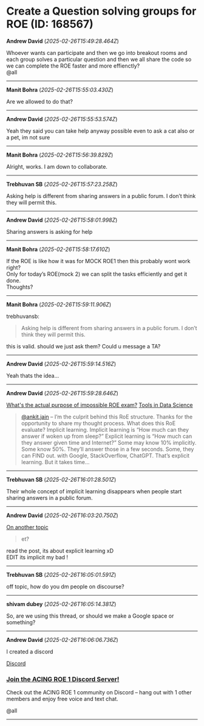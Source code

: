 # Create a Question solving groups for ROE (ID: 168567)

**Andrew David** (_2025-02-26T15:49:28.464Z_)

Whoever wants can participate and then we go into breakout rooms and each group solves a particular question and then we all share the code so we can complete the ROE faster and more effienctly?  
@all

---

**Manit Bohra** (_2025-02-26T15:55:03.430Z_)

Are we allowed to do that?

---

**Andrew David** (_2025-02-26T15:55:53.574Z_)

Yeah they said you can take help anyway possible even to ask a cat also or a pet, im not sure

---

**Manit Bohra** (_2025-02-26T15:56:39.829Z_)

Alright, works. I am down to collaborate.

---

**Trebhuvan SB** (_2025-02-26T15:57:23.258Z_)

Asking help is different from sharing answers in a public forum. I don’t think they will permit this.

---

**Andrew David** (_2025-02-26T15:58:01.998Z_)

Sharing answers is asking for help

---

**Manit Bohra** (_2025-02-26T15:58:17.610Z_)

If the ROE is like how it was for MOCK ROE1 then this probably wont work right?  
Only for today’s ROE(mock 2) we can split the tasks efficiently and get it done.  
Thoughts?

---

**Manit Bohra** (_2025-02-26T15:59:11.906Z_)

trebhuvansb:

> Asking help is different from sharing answers in a public forum. I don’t think they will permit this.

this is valid. should we just ask them? Could u message a TA?

---

**Andrew David** (_2025-02-26T15:59:14.516Z_)

Yeah thats the idea…

---

**Andrew David** (_2025-02-26T15:59:28.646Z_)

[What's the actual purpose of impossible ROE exam?](https://discourse.onlinedegree.iitm.ac.in/t/whats-the-actual-purpose-of-impossible-roe-exam/99838/2) [Tools in Data Science](/c/courses/tds-kb/34)

> [@ankit.jain](/u/ankit.jain) – I’m the culprit behind this RoE structure. Thanks for the opportunity to share my thought process. What does this RoE evaluate? Implicit learning. Implicit learning is “How much can they answer if woken up from sleep?” Explicit learning is “How much can they answer given time and Internet?” Some may know 10% implicitly. Some know 50%. They’ll answer those in a few seconds. Some, they can FIND out. with Google, StackOverflow, ChatGPT. That’s explicit learning. But it takes time…

---

**Trebhuvan SB** (_2025-02-26T16:01:28.501Z_)

Their whole concept of implicit learning disappears when people start sharing answers in a public forum.

---

**Andrew David** (_2025-02-26T16:03:20.750Z_)

[On another topic](/t/99838/2)

> et?

read the post, its about explicit learning xD  
EDIT its implicit my bad !

---

**Trebhuvan SB** (_2025-02-26T16:05:01.591Z_)

off topic, how do you dm people on discourse?

---

**shivam dubey** (_2025-02-26T16:05:14.381Z_)

So, are we using this thread, or should we make a Google space or something?

---

**Andrew David** (_2025-02-26T16:06:06.736Z_)

I created a discord

[Discord](https://discord.com/invite/vFTqFMw6)

### [Join the ACING ROE 1 Discord Server!](https://discord.com/invite/vFTqFMw6)

Check out the ACING ROE 1 community on Discord – hang out with 1 other members and enjoy free voice and text chat.

@all

---
